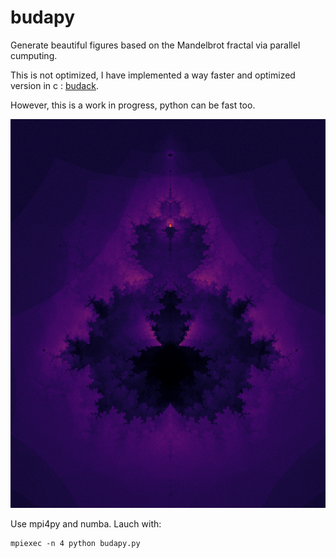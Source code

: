 # budapy
Generate beautiful figures based on the Mandelbrot fractal via parallel cumputing. 

This is not optimized, I have implemented a way faster and optimized version in c : [budack](https://github.com/Tugdual-G/budack).
    
However, this is a work in progress, python can be fast too.

![alt text](buddbrot.png)

Use mpi4py and numba.
Lauch with:

    mpiexec -n 4 python budapy.py
